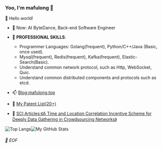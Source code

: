 ### Yoo, I'm mafulong 👋

🎊 Hello world!

- 🔭 Now: At ByteDance, Back-end Software Engineer 
- 🌱 **PROFESSIONAL SKILLS**:
  - Programmer Languages: Golang(frequent), Python/C++/Java (Basic, once used).
  - Mysql(frequent), Redis(frequent), Kafka(frequent), Elastic-Search(Basic).
  - Understand common network protocol, such as Http, WebSocket, Quic.
  - Understand common distributed components and protocols such as etcd.

- 📫 [Blog:mafulong.top](https://mafulong.github.io)
- 📝 [My Patent List(20+)](https://github.com/mafulong/mafulong/blob/main/files/zhuanli.csv)
- 📝 [SCI Articles:《A Time and Location Correlation Incentive Scheme for Deeply Data Gathering in Crowdsourcing Networks》](https://www.hindawi.com/journals/wcmc/2018/8052620/)

![Top Langs](https://github-readme-stats.vercel.app/api/top-langs/?username=lucifer1004&layout=compact)![My GitHub Stats](https://github-readme-stats.vercel.app/api?username=mafulong&theme=vue&show_icons=true)



###### 💾 EOF



